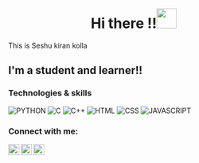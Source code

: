 
<div align="center">

 # Hi there !!<img src="https://raw.githubusercontent.com/MartinHeinz/MartinHeinz/master/wave.gif" width="40">
</div>
<div align="left">
  <p>This is Seshu kiran kolla</p>
 </div>


## I'm a student and learner!!

### Technologies & skills
  
![PYTHON](https://img.shields.io/badge/Python-3776AB?style=for-the-badge&logo=python&logoColor=white)
![C](https://img.shields.io/badge/C-00599C?style=for-the-badge&logo=c&logoColor=white)
![C++](https://img.shields.io/badge/C%2B%2B-00599C?style=for-the-badge&logo=c%2B%2B&logoColor=white)
![HTML](https://img.shields.io/badge/HTML5-E34F26?style=for-the-badge&logo=html5&logoColor=white)
![CSS](https://img.shields.io/badge/CSS-239120?&style=for-the-badge&logo=css3&logoColor=white)
![JAVASCRIPT](https://img.shields.io/badge/JavaScript-F7DF1E?style=for-the-badge&logo=javascript&logoColor=black)


### Connect with me:

<img align="left" alt="Seshu066 | Twitter" width="22px" src="https://cdn.jsdelivr.net/npm/simple-icons@v3/icons/twitter.svg" />
<img align="left" alt="Seshu066 | LinkedIn" width="22px" src="https://cdn.jsdelivr.net/npm/simple-icons@v3/icons/linkedin.svg" />
<img align="left" alt="Seshu066 | Instagram" width="22px" src="https://cdn.jsdelivr.net/npm/simple-icons@v3/icons/instagram.svg" />

<br />
<br />

